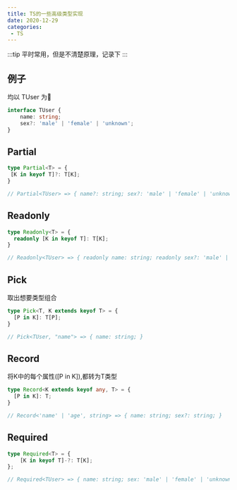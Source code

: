 ```yaml
---
title: TS的一些高级类型实现
date: 2020-12-29
categories:
 - TS
---
```


:::tip
平时常用，但是不清楚原理，记录下
:::

## 例子

均以 TUser 为🌰

```typescript
interface TUser {
    name: string;
    sex?: 'male' | 'female' | 'unknown';
}
```

## Partial

```typescript
type Partial<T> = {
 [K in keyof T]?: T[K];
}

// Partial<TUser> => { name?: string; sex?: 'male' | 'female' | 'unknown'; }
```

## Readonly

```typescript
type Readonly<T> = {
  readonly [K in keyof T]: T[K];
}

// Readonly<TUser> => { readonly name: string; readonly sex?: 'male' | 'female' | 'unknown'; }
```

## Pick

取出想要类型组合

```typescript
type Pick<T, K extends keyof T> = {
  [P in K]: T[P];
}

// Pick<TUser, "name"> => { name: string; }
```

## Record

将K中的每个属性([P in K]),都转为T类型

```typescript
type Record<K extends keyof any, T> = {
  [P in K]: T;
}

// Record<'name' | 'age', string> => { name: string; sex?: string; }
```

## Required 

```typescript
type Required<T> = {
    [K in keyof T]-?: T[K];
};

// Required<TUser> => { name: string; sex: 'male' | 'female' | 'unknown'; }
```
